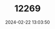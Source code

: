 ---
title: "12269"
category: "Lonchophylla thomasi"
draft: false
date: 2024-02-22 13:03:50
languages:
  English: ["Thomas's Nectar Bat"]
---